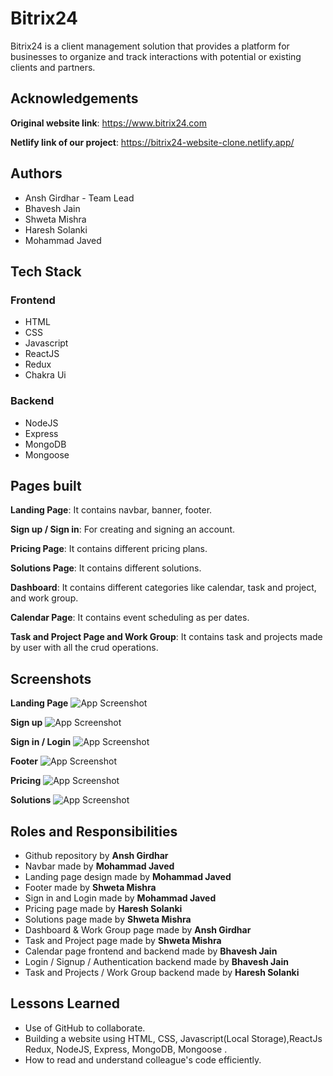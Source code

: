 # Bitrix24

Bitrix24 is a client management solution that provides a platform for businesses to organize and track interactions with potential or existing clients and partners.

## Acknowledgements

**Original website link**: https://www.bitrix24.com

**Netlify link of our project**:  https://bitrix24-website-clone.netlify.app/

## Authors
- Ansh Girdhar - Team Lead
- Bhavesh Jain
- Shweta Mishra
- Haresh Solanki
- Mohammad Javed

 ## Tech Stack

### Frontend
- HTML
- CSS
- Javascript
- ReactJS
- Redux
- Chakra Ui

### Backend
- NodeJS
- Express
- MongoDB
- Mongoose

## Pages built

**Landing Page**: It contains navbar, banner, footer.

**Sign up / Sign in**: For creating and signing an account.

**Pricing Page**: It contains different pricing plans.

**Solutions Page**: It contains different solutions.

**Dashboard**: It contains different categories like calendar, task and project, and work group.

**Calendar Page**: It contains event scheduling as per dates.

**Task and Project Page and Work Group**: It contains task and projects made by user with all the crud operations.

## Screenshots

**Landing Page**
![App Screenshot](https://i.imgur.com/nxw1BuH.png)

**Sign up**
![App Screenshot](https://i.imgur.com/Rko24qy.png)

**Sign in / Login**
![App Screenshot](https://i.imgur.com/ygskY8o.png)

**Footer**
![App Screenshot]()

**Pricing**
![App Screenshot](https://i.imgur.com/WE97SRq.png)

**Solutions**
![App Screenshot](https://i.imgur.com/uxIvFhZ.png)

## Roles and Responsibilities

- Github repository by **Ansh Girdhar**
- Navbar made by **Mohammad Javed**
- Landing page design made by **Mohammad Javed**
- Footer made by **Shweta Mishra**
- Sign in and Login made by **Mohammad Javed**
- Pricing page made by **Haresh Solanki**
- Solutions page made by **Shweta Mishra**  
- Dashboard & Work Group page made by **Ansh Girdhar**
- Task and Project page made by **Shweta Mishra** 
- Calendar page frontend and backend made by **Bhavesh Jain**
- Login / Signup / Authentication backend made by **Bhavesh Jain**
- Task and Projects / Work Group backend made by **Haresh Solanki**   

## Lessons Learned

- Use of GitHub to collaborate.
- Building a website using HTML, CSS, Javascript(Local Storage),ReactJs Redux, NodeJS, Express, MongoDB, Mongoose .
- How to read and understand colleague's code efficiently.
